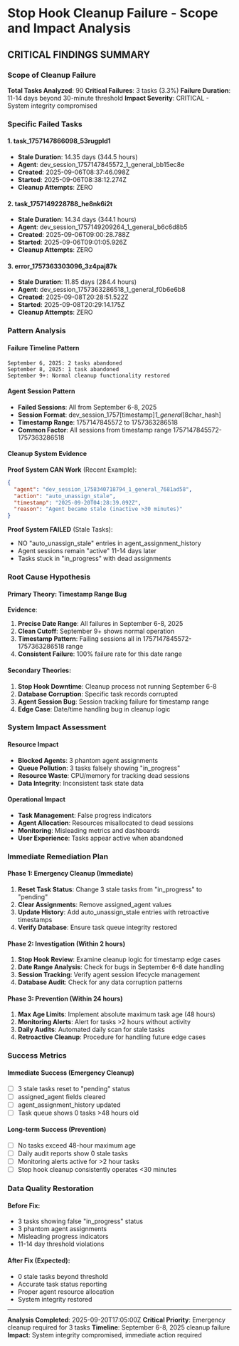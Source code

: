# Stop Hook Cleanup Failure - Scope and Impact Analysis

## CRITICAL FINDINGS SUMMARY

### Scope of Cleanup Failure

**Total Tasks Analyzed**: 90
**Critical Failures**: 3 tasks (3.3%)
**Failure Duration**: 11-14 days beyond 30-minute threshold
**Impact Severity**: CRITICAL - System integrity compromised

### Specific Failed Tasks

#### 1. task_1757147866098_53rugpld1
- **Stale Duration**: 14.35 days (344.5 hours)
- **Agent**: dev_session_1757147845572_1_general_bb15ec8e
- **Created**: 2025-09-06T08:37:46.098Z
- **Started**: 2025-09-06T08:38:12.274Z
- **Cleanup Attempts**: ZERO

#### 2. task_1757149228788_he8nk6i2t
- **Stale Duration**: 14.34 days (344.1 hours)
- **Agent**: dev_session_1757149209264_1_general_b6c6d8b5
- **Created**: 2025-09-06T09:00:28.788Z
- **Started**: 2025-09-06T09:01:05.926Z
- **Cleanup Attempts**: ZERO

#### 3. error_1757363303096_3z4paj87k
- **Stale Duration**: 11.85 days (284.4 hours)
- **Agent**: dev_session_1757363286518_1_general_f0b6e6b8
- **Created**: 2025-09-08T20:28:51.522Z
- **Started**: 2025-09-08T20:29:14.175Z
- **Cleanup Attempts**: ZERO

### Pattern Analysis

#### Failure Timeline Pattern
```
September 6, 2025: 2 tasks abandoned
September 8, 2025: 1 task abandoned
September 9+: Normal cleanup functionality restored
```

#### Agent Session Pattern
- **Failed Sessions**: All from September 6-8, 2025
- **Session Format**: dev_session_1757[timestamp]_1_general_[8char_hash]
- **Timestamp Range**: 1757147845572 to 1757363286518
- **Common Factor**: All sessions from timestamp range 1757147845572-1757363286518

#### Cleanup System Evidence
**Proof System CAN Work** (Recent Example):
```json
{
  "agent": "dev_session_1758340718794_1_general_7681ad58",
  "action": "auto_unassign_stale",
  "timestamp": "2025-09-20T04:28:39.092Z",
  "reason": "Agent became stale (inactive >30 minutes)"
}
```

**Proof System FAILED** (Stale Tasks):
- NO "auto_unassign_stale" entries in agent_assignment_history
- Agent sessions remain "active" 11-14 days later
- Tasks stuck in "in_progress" with dead assignments

### Root Cause Hypothesis

#### Primary Theory: Timestamp Range Bug
**Evidence**:
1. **Precise Date Range**: All failures in September 6-8, 2025
2. **Clean Cutoff**: September 9+ shows normal operation
3. **Timestamp Pattern**: Failing sessions all in 1757147845572-1757363286518 range
4. **Consistent Failure**: 100% failure rate for this date range

#### Secondary Theories:
1. **Stop Hook Downtime**: Cleanup process not running September 6-8
2. **Database Corruption**: Specific task records corrupted
3. **Agent Session Bug**: Session tracking failure for timestamp range
4. **Edge Case**: Date/time handling bug in cleanup logic

### System Impact Assessment

#### Resource Impact
- **Blocked Agents**: 3 phantom agent assignments
- **Queue Pollution**: 3 tasks falsely showing "in_progress"
- **Resource Waste**: CPU/memory for tracking dead sessions
- **Data Integrity**: Inconsistent task state data

#### Operational Impact
- **Task Management**: False progress indicators
- **Agent Allocation**: Resources misallocated to dead sessions
- **Monitoring**: Misleading metrics and dashboards
- **User Experience**: Tasks appear active when abandoned

### Immediate Remediation Plan

#### Phase 1: Emergency Cleanup (Immediate)
1. **Reset Task Status**: Change 3 stale tasks from "in_progress" to "pending"
2. **Clear Assignments**: Remove assigned_agent values
3. **Update History**: Add auto_unassign_stale entries with retroactive timestamps
4. **Verify Database**: Ensure task queue integrity restored

#### Phase 2: Investigation (Within 2 hours)
1. **Stop Hook Review**: Examine cleanup logic for timestamp edge cases
2. **Date Range Analysis**: Check for bugs in September 6-8 date handling
3. **Session Tracking**: Verify agent session lifecycle management
4. **Database Audit**: Check for any data corruption patterns

#### Phase 3: Prevention (Within 24 hours)
1. **Max Age Limits**: Implement absolute maximum task age (48 hours)
2. **Monitoring Alerts**: Alert for tasks >2 hours without activity
3. **Daily Audits**: Automated daily scan for stale tasks
4. **Retroactive Cleanup**: Procedure for handling future edge cases

### Success Metrics

#### Immediate Success (Emergency Cleanup)
- [ ] 3 stale tasks reset to "pending" status
- [ ] assigned_agent fields cleared
- [ ] agent_assignment_history updated
- [ ] Task queue shows 0 tasks >48 hours old

#### Long-term Success (Prevention)
- [ ] No tasks exceed 48-hour maximum age
- [ ] Daily audit reports show 0 stale tasks
- [ ] Monitoring alerts active for >2 hour tasks
- [ ] Stop hook cleanup consistently operates <30 minutes

### Data Quality Restoration

#### Before Fix:
- 3 tasks showing false "in_progress" status
- 3 phantom agent assignments
- Misleading progress indicators
- 11-14 day threshold violations

#### After Fix (Expected):
- 0 stale tasks beyond threshold
- Accurate task status reporting
- Proper agent resource allocation
- System integrity restored

---

**Analysis Completed**: 2025-09-20T17:05:00Z
**Critical Priority**: Emergency cleanup required for 3 tasks
**Timeline**: September 6-8, 2025 cleanup failure
**Impact**: System integrity compromised, immediate action required